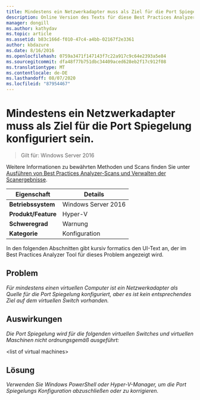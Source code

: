 ```yaml
---
title: Mindestens ein Netzwerkadapter muss als Ziel für die Port Spiegelung konfiguriert sein.
description: Online Version des Texts für diese Best Practices Analyzer Regel.
manager: dongill
ms.author: kathydav
ms.topic: article
ms.assetid: b83c166d-f010-47c4-a4bb-02167f2e3361
author: kbdazure
ms.date: 8/16/2016
ms.openlocfilehash: 0759a3471f147143f7c22a917c9c64e2393a5e84
ms.sourcegitcommit: dfa48f77b751dbc34409aced628eb2f17c912f08
ms.translationtype: MT
ms.contentlocale: de-DE
ms.lasthandoff: 08/07/2020
ms.locfileid: "87954467"
---
```

# <a name="one-or-more-network-adapters-should-be-configured-as-the-destination-for-port-mirroring"></a>Mindestens ein Netzwerkadapter muss als Ziel für die Port Spiegelung konfiguriert sein.

>Gilt für: Windows Server 2016

Weitere Informationen zu bewährten Methoden und Scans finden Sie unter [Ausführen von Best Practices Analyzer-Scans und Verwalten der Scanergebnisse](https://go.microsoft.com/fwlink/p/?LinkID=223177).

|Eigenschaft|Details|
|-|-|
|**Betriebssystem**|Windows Server 2016|
|**Produkt/Feature**|Hyper-V|
|**Schweregrad**|Warnung|
|**Kategorie**|Konfiguration|

In den folgenden Abschnitten gibt kursiv formatics den UI-Text an, der im Best Practices Analyzer Tool für dieses Problem angezeigt wird.

## <a name="issue"></a>**Problem**
*Für mindestens einen virtuellen Computer ist ein Netzwerkadapter als Quelle für die Port Spiegelung konfiguriert, aber es ist kein entsprechendes Ziel auf dem virtuellen Switch vorhanden.*

## <a name="impact"></a>**Auswirkungen**
*Die Port Spiegelung wird für die folgenden virtuellen Switches und virtuellen Maschinen nicht ordnungsgemäß ausgeführt:*

\<list of virtual machines>

## <a name="resolution"></a>**Lösung**
*Verwenden Sie Windows PowerShell oder Hyper-V-Manager, um die Port Spiegelungs Konfiguration abzuschließen oder zu korrigieren.*



